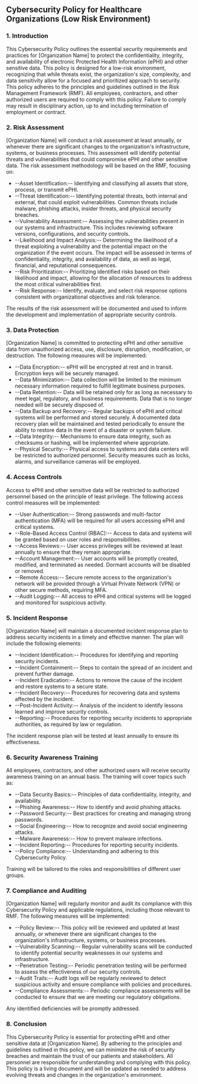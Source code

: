 ## Cybersecurity Policy for Healthcare Organizations (Low Risk Environment)

### 1. Introduction

This Cybersecurity Policy outlines the essential security requirements and practices for [Organization Name] to protect the confidentiality, integrity, and availability of electronic Protected Health Information (ePHI) and other sensitive data. This policy is designed for a low-risk environment, recognizing that while threats exist, the organization's size, complexity, and data sensitivity allow for a focused and prioritized approach to security. This policy adheres to the principles and guidelines outlined in the Risk Management Framework (RMF). All employees, contractors, and other authorized users are required to comply with this policy. Failure to comply may result in disciplinary action, up to and including termination of employment or contract.

### 2. Risk Assessment

[Organization Name] will conduct a risk assessment at least annually, or whenever there are significant changes to the organization's infrastructure, systems, or business processes. This assessment will identify potential threats and vulnerabilities that could compromise ePHI and other sensitive data. The risk assessment methodology will be based on the RMF, focusing on:

-   --Asset Identification:-- Identifying and classifying all assets that store, process, or transmit ePHI.
-   --Threat Identification:-- Identifying potential threats, both internal and external, that could exploit vulnerabilities. Common threats include malware, phishing attacks, insider threats, and physical security breaches.
-   --Vulnerability Assessment:-- Assessing the vulnerabilities present in our systems and infrastructure. This includes reviewing software versions, configurations, and security controls.
-   --Likelihood and Impact Analysis:-- Determining the likelihood of a threat exploiting a vulnerability and the potential impact on the organization if the event occurs. The impact will be assessed in terms of confidentiality, integrity, and availability of data, as well as legal, financial, and reputational consequences.
-   --Risk Prioritization:-- Prioritizing identified risks based on their likelihood and impact, allowing for the allocation of resources to address the most critical vulnerabilities first.
-   --Risk Response:-- Identify, evaluate, and select risk response options consistent with organizational objectives and risk tolerance.

The results of the risk assessment will be documented and used to inform the development and implementation of appropriate security controls.

### 3. Data Protection

[Organization Name] is committed to protecting ePHI and other sensitive data from unauthorized access, use, disclosure, disruption, modification, or destruction. The following measures will be implemented:

-   --Data Encryption:-- ePHI will be encrypted at rest and in transit. Encryption keys will be securely managed.
-   --Data Minimization:-- Data collection will be limited to the minimum necessary information required to fulfill legitimate business purposes.
-   --Data Retention:-- Data will be retained only for as long as necessary to meet legal, regulatory, and business requirements. Data that is no longer needed will be securely disposed of.
-   --Data Backup and Recovery:-- Regular backups of ePHI and critical systems will be performed and stored securely. A documented data recovery plan will be maintained and tested periodically to ensure the ability to restore data in the event of a disaster or system failure.
-   --Data Integrity:-- Mechanisms to ensure data integrity, such as checksums or hashing, will be implemented where appropriate.
-   --Physical Security:-- Physical access to systems and data centers will be restricted to authorized personnel. Security measures such as locks, alarms, and surveillance cameras will be employed.

### 4. Access Controls

Access to ePHI and other sensitive data will be restricted to authorized personnel based on the principle of least privilege. The following access control measures will be implemented:

-   --User Authentication:-- Strong passwords and multi-factor authentication (MFA) will be required for all users accessing ePHI and critical systems.
-   --Role-Based Access Control (RBAC):-- Access to data and systems will be granted based on user roles and responsibilities.
-   --Access Reviews:-- User access privileges will be reviewed at least annually to ensure that they remain appropriate.
-   --Account Management:-- User accounts will be promptly created, modified, and terminated as needed. Dormant accounts will be disabled or removed.
-   --Remote Access:-- Secure remote access to the organization's network will be provided through a Virtual Private Network (VPN) or other secure methods, requiring MFA.
-   --Audit Logging:-- All access to ePHI and critical systems will be logged and monitored for suspicious activity.

### 5. Incident Response

[Organization Name] will maintain a documented incident response plan to address security incidents in a timely and effective manner. The plan will include the following elements:

-   --Incident Identification:-- Procedures for identifying and reporting security incidents.
-   --Incident Containment:-- Steps to contain the spread of an incident and prevent further damage.
-   --Incident Eradication:-- Actions to remove the cause of the incident and restore systems to a secure state.
-   --Incident Recovery:-- Procedures for recovering data and systems affected by the incident.
-   --Post-Incident Activity:-- Analysis of the incident to identify lessons learned and improve security controls.
-   --Reporting:-- Procedures for reporting security incidents to appropriate authorities, as required by law or regulation.

The incident response plan will be tested at least annually to ensure its effectiveness.

### 6. Security Awareness Training

All employees, contractors, and other authorized users will receive security awareness training on an annual basis. The training will cover topics such as:

-   --Data Security Basics:-- Principles of data confidentiality, integrity, and availability.
-   --Phishing Awareness:-- How to identify and avoid phishing attacks.
-   --Password Security:-- Best practices for creating and managing strong passwords.
-   --Social Engineering:-- How to recognize and avoid social engineering attacks.
-   --Malware Awareness:-- How to prevent malware infections.
-   --Incident Reporting:-- Procedures for reporting security incidents.
-   --Policy Compliance:-- Understanding and adhering to this Cybersecurity Policy.

Training will be tailored to the roles and responsibilities of different user groups.

### 7. Compliance and Auditing

[Organization Name] will regularly monitor and audit its compliance with this Cybersecurity Policy and applicable regulations, including those relevant to RMF. The following measures will be implemented:

-   --Policy Review:-- This policy will be reviewed and updated at least annually, or whenever there are significant changes to the organization's infrastructure, systems, or business processes.
-   --Vulnerability Scanning:-- Regular vulnerability scans will be conducted to identify potential security weaknesses in our systems and infrastructure.
-   --Penetration Testing:-- Periodic penetration testing will be performed to assess the effectiveness of our security controls.
-   --Audit Trails:-- Audit logs will be regularly reviewed to detect suspicious activity and ensure compliance with policies and procedures.
-   --Compliance Assessments:-- Periodic compliance assessments will be conducted to ensure that we are meeting our regulatory obligations.

Any identified deficiencies will be promptly addressed.

### 8. Conclusion

This Cybersecurity Policy is essential for protecting ePHI and other sensitive data at [Organization Name]. By adhering to the principles and guidelines outlined in this policy, we can minimize the risk of security breaches and maintain the trust of our patients and stakeholders. All personnel are responsible for understanding and complying with this policy. This policy is a living document and will be updated as needed to address evolving threats and changes in the organization's environment.
